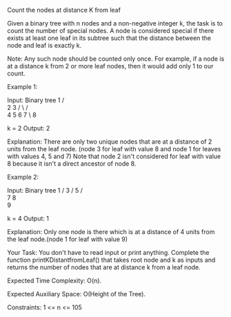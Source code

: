 Count the nodes at distance K from leaf

Given a binary tree with n nodes and a non-negative integer k, the task is to count the number of special nodes.
A node is considered special if there exists at least one leaf in its subtree such that the distance between the node and leaf is exactly k.

Note: Any such node should be counted only once. For example, if a node is at a distance k from 2 or more leaf nodes, then it would add only 1 to our count.

Example 1:

Input:
Binary tree
        1
      /   \
     2     3
   /  \   /  \
  4   5  6    7
          \ 
          8

k = 2
Output: 
2

Explanation: 
There are only two unique nodes that are at a distance of 2 units from the leaf node. (node 3 for leaf with value 8 and node 1 for leaves with values 4, 5 and 7) Note that node 2 isn't considered for leaf with value 8 because it isn't a direct ancestor of node 8.


Example 2:

Input:
Binary tree
          1
         /
        3
       /
      5
    /  \
   7    8
         \
          9

k = 4
Output: 
1

Explanation: 
Only one node is there which is at a distance of 4 units from the leaf node.(node 1 for leaf with value 9) 


Your Task:
You don't have to read input or print anything. Complete the function printKDistantfromLeaf() that takes root node and k as inputs and returns the number of nodes that are at distance k from a leaf node. 

Expected Time Complexity: O(n).

Expected Auxiliary Space: O(Height of the Tree).

Constraints:
1 <= n <= 105